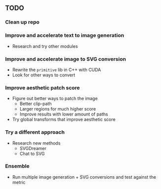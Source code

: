 ## TODO

### Clean up repo


### Improve and accelerate text to image generation

- Research and try other modules


### Improve and accelerate image to SVG conversion

- Rewrite the `primitive` lib in C++ with CUDA
- Look for other ways to convert


### Improve aesthetic patch score

- Figure out better ways to patch the image
    - Better clip-path
    - Larger regions for much higher score
    - Improve results with lower amount of paths
- Try global transforms that improve aesthetic score


### Try a different approach

- Research new methods
    - SVGDreamer
    - Chat to SVG


### Ensemble

- Run multiple image generation + SVG conversions and test against the metric



